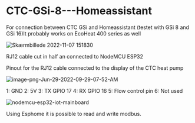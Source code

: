 # CTC-GSi-8---Homeassistant
For connection between CTC GSi and Homeassistant (testet with GSi 8 and GSi 16)It probably works on EcoHeat 400 series as well

![Skærmbillede 2022-11-07 151830](https://user-images.githubusercontent.com/71944008/200332690-383c7424-a406-4df4-b542-bcc13bf7fdfd.png)


RJ12 cable cut in half an connected to NodeMCU ESP32

Pinout for the RJ12 cable connected to the display of the CTC heat pump

![image-png-Jun-29-2022-09-29-07-52-AM](https://user-images.githubusercontent.com/71944008/200332214-63fd21a7-54ce-4be7-8b95-4aae05a2bc62.png)

1: GND
2: 5V
3: TX GPIO 17
4: RX GPIO 16
5: Flow control pin 
6: Not used

![nodemcu-esp32-iot-mainboard](https://user-images.githubusercontent.com/71944008/200329565-8957985a-914a-461c-9d2f-196335280dca.jpg)

Using Esphome it is possible to read and write modbus.
